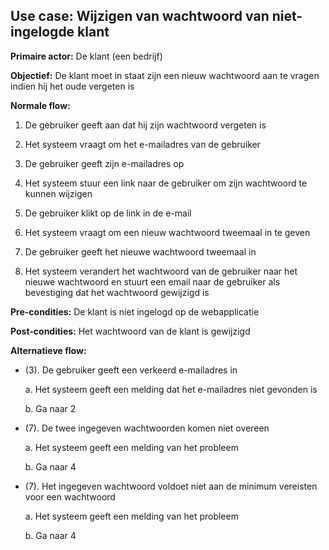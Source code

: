 ## Use case: Wijzigen van wachtwoord van niet-ingelogde klant

**Primaire actor:** De klant (een bedrijf)

**Objectief:** De klant moet in staat zijn een nieuw wachtwoord aan te vragen indien hij het oude vergeten is

**Normale flow:**


1. De gebruiker geeft aan dat hij zijn wachtwoord vergeten is

2. Het systeem vraagt om het e-mailadres van de gebruiker

3. De gebruiker geeft zijn e-mailadres op

4. Het systeem stuur een link naar de gebruiker om zijn wachtwoord te kunnen wijzigen

5. De gebruiker klikt op de link in de e-mail

6. Het systeem vraagt om een nieuw wachtwoord tweemaal in te geven 

7. De gebruiker geeft het nieuwe wachtwoord tweemaal in

8. Het systeem verandert het wachtwoord van de gebruiker naar het nieuwe wachtwoord en stuurt een email naar de gebruiker als bevestiging dat het wachtwoord gewijzigd is

**Pre-condities:** De klant is niet ingelogd op de webapplicatie

**Post-condities:** Het wachtwoord van de klant is gewijzigd 

**Alternatieve flow:**

* (3). De gebruiker geeft een verkeerd e-mailadres in

  a. Het systeem geeft een melding dat het e-mailadres niet gevonden is

  b. Ga naar 2

* (7). De twee ingegeven wachtwoorden komen niet overeen

  a. Het systeem geeft een melding van het probleem

  b. Ga naar 4

* (7). Het ingegeven wachtwoord voldoet niet aan de minimum vereisten voor een wachtwoord

  a. Het systeem geeft een melding van het probleem

  b. Ga naar 4
